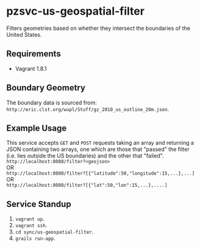 # pzsvc-us-geospatial-filter
Filters geometries based on whether they intersect the boundaries of the United States. 


## Requirements
* Vagrant 1.8.1

## Boundary Geometry
The boundary data is sourced from: `http://eric.clst.org/wupl/Stuff/gz_2010_us_outline_20m.json`.


## Example Usage
This service accepts `GET` and `POST` requests taking an array and returning a JSON containing two arrays, one which are those that "passed" the filter (i.e. lies outside the US boundaries) and the other that "failed". <br>
`http://localhost:8080/filter?<geojson>`
<br> OR <br>
`http://localhost:8080/filter?[{"latitude":50,"longitude":15,...},...]` 
<br> OR <br>
`http://localhost:8080/filter?[{"lat":50,"lon":15,...},....]`


## Service Standup
1. `vagrant up`.
2. `vagrant ssh`.
3. `cd sync/us-geospatial-filter`.
4. `grails run-app`.

